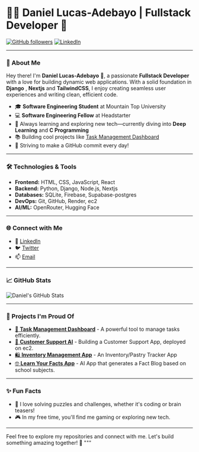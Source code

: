 # 👨‍💻 Daniel Lucas-Adebayo | Fullstack Developer 🚀

[![GitHub followers](https://img.shields.io/github/followers/coollad49?style=social)](https://github.com/coollad49?tab=followers) [![LinkedIn](https://img.shields.io/badge/-Daniel%20Lucas-Adebayo-blue?style=flat-square&logo=Linkedin&logoColor=white&link=https://www.linkedin.com/in/daniellucasadebayo/)](https://www.linkedin.com/in/daniellucasadebayo/)

---

### 🌟 About Me

Hey there! I'm **Daniel Lucas-Adebayo** 👋, a passionate **Fullstack Developer** with a love for building dynamic web applications. With a solid foundation in **Django** , **Nextjs** and **TailwindCSS**, I enjoy creating seamless user experiences and writing clean, efficient code.

- 🎓 **Software Engineering Student** at Mountain Top University
- 💻 **Software Engineering Fellow** at Headstarter
- 🌱 Always learning and exploring new tech—currently diving into **Deep Learning** and **C Programming**
- 📚 Building cool projects like [Task Management Dashboard](https://github.com/coollad49/task-management-dashboard-application)
- 🚀 Striving to make a GitHub commit every day!

---

### 🛠️ Technologies & Tools

- **Frontend:** HTML, CSS, JavaScript, React
- **Backend:** Python, Django, Node.js, Nextjs
- **Databases:** SQLite, Firebase, Supabase-postgres
- **DevOps:** Git, GitHub, Render, ec2
- **AI/ML:** OpenRouter, Hugging Face

---

### 🌐 Connect with Me

- 💼 [LinkedIn](https://www.linkedin.com/in/daniellucasadebayo/)
- 🐦 [Twitter](https://x.com/LucasAdebayoDa2)
- 📫 [Email](mailto:daniellucasadebayo@gmail.com)

---

### 📈 GitHub Stats

![Daniel's GitHub Stats](https://github-readme-stats.vercel.app/api?username=coollad49&show_icons=true&theme=radical)

---

### 🚀 Projects I'm Proud Of

- [🌟 **Task Management Dashboard**](https://github.com/coollad49/task-management-dashboard-application) - A powerful tool to manage tasks efficiently.
- [🧠 **Customer Support AI**](https://github.com/coollad49/customer_support_chatbot) - Building a Customer Support App, deployed on ec2.
- [🛍 **Inventory Management App**](https://github.com/coollad49/inventory-management) - An Inventory/Pastry Tracker App
- [🤓 **Learn Your Facts App**](https://github.com/coollad49/learn-your-facts-app) - AI App that generates a Fact Blog based on school subjects.

---

### ✨ Fun Facts

- 🧩 I love solving puzzles and challenges, whether it's coding or brain teasers!
- 🎮 In my free time, you'll find me gaming or exploring new tech.

---

Feel free to explore my repositories and connect with me. Let's build something amazing together! 🚀
"""
